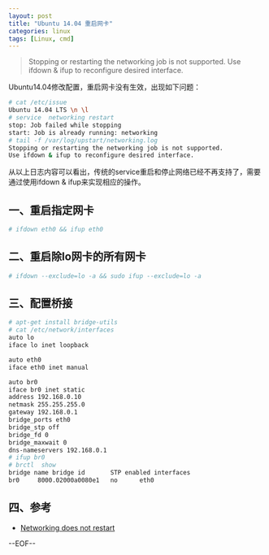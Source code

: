 ```yaml
---
layout: post
title: "Ubuntu 14.04 重启网卡"
categories: linux
tags: [Linux, cmd]
---
```


> Stopping or restarting the networking job is not supported. Use ifdown & ifup to reconfigure desired interface.

Ubuntu14.04修改配置，重启网卡没有生效，出现如下问题：

``` bash
# cat /etc/issue
Ubuntu 14.04 LTS \n \l
# service  networking restart
stop: Job failed while stopping
start: Job is already running: networking
# tail -f /var/log/upstart/networking.log
Stopping or restarting the networking job is not supported.
Use ifdown & ifup to reconfigure desired interface.
```

从以上日志内容可以看出，传统的service重启和停止网络已经不再支持了，需要通过使用ifdown & ifup来实现相应的操作。

## 一、重启指定网卡

``` bash
# ifdown eth0 && ifup eth0
```

## 二、重启除lo网卡的所有网卡

``` bash
# ifdown --exclude=lo -a && sudo ifup --exclude=lo -a
```

## 三、配置桥接

``` bash
# apt-get install bridge-utils
# cat /etc/network/interfaces
auto lo
iface lo inet loopback

auto eth0
iface eth0 inet manual

auto br0
iface br0 inet static
address 192.168.0.10
netmask 255.255.255.0
gateway 192.168.0.1
bridge_ports eth0
bridge_stp off
bridge_fd 0
bridge_maxwait 0
dns-nameservers 192.168.0.1
# ifup br0
# brctl  show
bridge name	bridge id		STP enabled	interfaces
br0		8000.02000a0080e1	no		eth0
```

## 四、参考

* [Networking does not restart](https://bugs.launchpad.net/ubuntu/+source/ifupdown/+bug/1301015)

--EOF--

